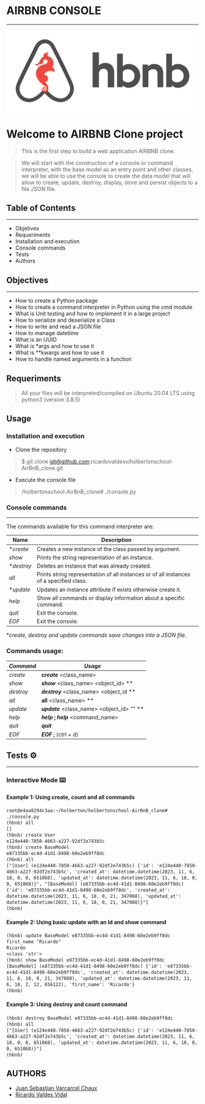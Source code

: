 # AIRBNB CONSOLE
---
<img src="/pictures/console.png" border="0">

# Welcome to AIRBNB Clone project 

> This is the first step to build a web application AIRBNB clone.

> We will start with the construction of a console or command interpreter, with the base model as an entry point and other classes, we will be able to use the console to create the data model that will allow to create, update, destroy, display, store and persist objects to a file.JSON file. 

## Table of Contents
---
- Objetives
- Requeriments
- Installation and execution
- Console commands
- Tests
- Authors

## Objectives
---
* How to create a Python package
* How to create a command interpreter in Python using the cmd module
* What is Unit testing and how to implement it in a large project
* How to serialize and deserialize a Class
* How to write and read a JSON file
* How to manage datetime
* What is an UUID
* What is *args and how to use it
* What is **kwargs and how to use it
* How to handle named arguments in a function

## Requeriments
> All your files will be interpreted/compiled on Ubuntu 20.04 LTS using python3 (version 3.8.5)

## Usage
### Installation and execution

- Clone the repository
> $ git clone git@github.com:ricardovaldesv/holbertonschool-AirBnB_clone.git
* Execute the console file
> /holbertonschool-AirBnB_clone# ./console.py 


### Console commands
---
The commands available for this command interpreter are:

| Name       | Description   |
| ---------- | ------------- |
|**create*| Creates a new instance of the class passed by argument.|
|*show*| Prints the string representation of an instance.                                        |
|**destroy*| Deletes an instance that was already created.                                           |
|*all*| Prints string representation of all instances or of all instances of a specified class. |
|**update*| Updates an instance attribute if exists otherwise create it.                            |
|*help*| Show all commands or display information about a specific command.|
|*quit*| Exit the console.|
|*EOF*| Exit the console.|

**create, destroy and update commands save changes into a JSON file.*

### Commands usage: 


| *Command*  | *Usage* |
| -------- | -------- |
|*create*  | ***create*** <class_name>|
|*show*    | ***show*** <class_name> <object_id> **|
|*destroy* | ***destroy*** <class_name> <object_id **|
| *all*    | **all** <class_name> **|
| *update* | ***update*** <class_name> <object_id> <attribute name> "<attribute value>" **|
| *help*   | ***help*** **;** ***help*** <command_name>|
| *quit*   | ***quit*** |
| *EOF*    | ***EOF*** **;** (ctrl + d)|

## Tests ⚙️
---

### Interactive Mode ⌨️

#### Example 1: Using create, count and all commands
```
root@e4aa8294c3aa:~/holberton/holbertonschool-AirBnB_clone# ./console.py 
(hbnb) all
[]
(hbnb) create User
e124e440-7850-4663-a227-92df2e743b5c
(hbnb) create BaseModel
e87335bb-ec4d-41d1-8498-60e2eb9ff8dc
(hbnb) all
["[User] (e124e440-7850-4663-a227-92df2e743b5c) {'id': 'e124e440-7850-4663-a227-92df2e743b5c', 'created_at': datetime.datetime(2023, 11, 6, 18, 0, 0, 651068), 'updated_at': datetime.datetime(2023, 11, 6, 18, 0, 0, 651068)}", "[BaseModel] (e87335bb-ec4d-41d1-8498-60e2eb9ff8dc) {'id': 'e87335bb-ec4d-41d1-8498-60e2eb9ff8dc', 'created_at': datetime.datetime(2023, 11, 6, 18, 0, 21, 347088), 'updated_at': datetime.datetime(2023, 11, 6, 18, 0, 21, 347088)}"]
(hbnb) 
```

#### Example 2: Using basic update with an Id and show command

```
(hbnb) update BaseModel e87335bb-ec4d-41d1-8498-60e2eb9ff8dc first_name "Ricardo"
Ricardo
<class 'str'>
(hbnb) show BaseModel e87335bb-ec4d-41d1-8498-60e2eb9ff8dc
[BaseModel] (e87335bb-ec4d-41d1-8498-60e2eb9ff8dc) {'id': 'e87335bb-ec4d-41d1-8498-60e2eb9ff8dc', 'created_at': datetime.datetime(2023, 11, 6, 18, 0, 21, 347088), 'updated_at': datetime.datetime(2023, 11, 6, 18, 2, 12, 656122), 'first_name': 'Ricardo'}
(hbnb)
```

#### Example 3: Using destroy and count command
```
(hbnb) destroy BaseModel e87335bb-ec4d-41d1-8498-60e2eb9ff8dc
(hbnb) all
["[User] (e124e440-7850-4663-a227-92df2e743b5c) {'id': 'e124e440-7850-4663-a227-92df2e743b5c', 'created_at': datetime.datetime(2023, 11, 6, 18, 0, 0, 651068), 'updated_at': datetime.datetime(2023, 11, 6, 18, 0, 0, 651068)}"]
(hbnb) 
```

## AUTHORS
- [Juan Sebastian Varcarcel Chaux](https://github.com/juansechaux)
- [Ricardo Valdes Vidal](https://github.com/ricardovaldesv)